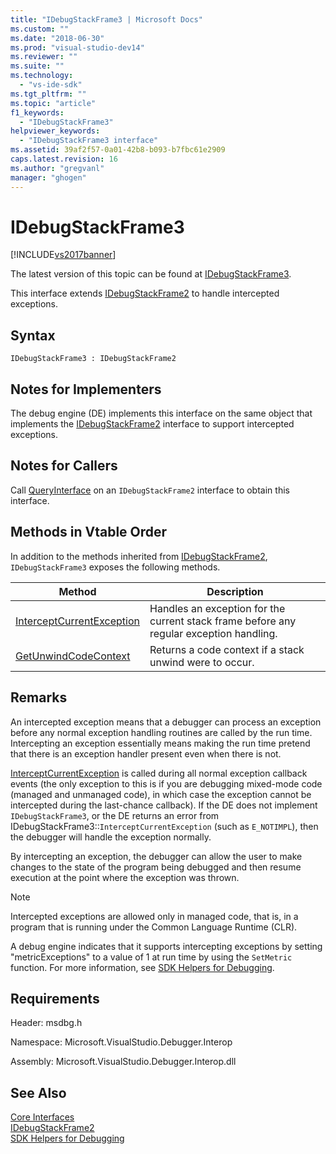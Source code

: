 ```yaml
---
title: "IDebugStackFrame3 | Microsoft Docs"
ms.custom: ""
ms.date: "2018-06-30"
ms.prod: "visual-studio-dev14"
ms.reviewer: ""
ms.suite: ""
ms.technology: 
  - "vs-ide-sdk"
ms.tgt_pltfrm: ""
ms.topic: "article"
f1_keywords: 
  - "IDebugStackFrame3"
helpviewer_keywords: 
  - "IDebugStackFrame3 interface"
ms.assetid: 39af2f57-0a01-42b8-b093-b7fbc61e2909
caps.latest.revision: 16
ms.author: "gregvanl"
manager: "ghogen"
---
```

# IDebugStackFrame3
[!INCLUDE[vs2017banner](../../../includes/vs2017banner.md)]

The latest version of this topic can be found at [IDebugStackFrame3](https://docs.microsoft.com/visualstudio/extensibility/debugger/reference/idebugstackframe3).  
  
This interface extends [IDebugStackFrame2](../../../extensibility/debugger/reference/idebugstackframe2.md) to handle intercepted exceptions.  
  
## Syntax  
  
```  
IDebugStackFrame3 : IDebugStackFrame2  
```  
  
## Notes for Implementers  
 The debug engine (DE) implements this interface on the same object that implements the [IDebugStackFrame2](../../../extensibility/debugger/reference/idebugstackframe2.md) interface to support intercepted exceptions.  
  
## Notes for Callers  
 Call [QueryInterface](../Topic/QueryInterface.md) on an `IDebugStackFrame2` interface to obtain this interface.  
  
## Methods in Vtable Order  
 In addition to the methods inherited from [IDebugStackFrame2](../../../extensibility/debugger/reference/idebugstackframe2.md), `IDebugStackFrame3` exposes the following methods.  
  
|Method|Description|  
|------------|-----------------|  
|[InterceptCurrentException](../../../extensibility/debugger/reference/idebugstackframe3-interceptcurrentexception.md)|Handles an exception for the current stack frame before any regular exception handling.|  
|[GetUnwindCodeContext](../../../extensibility/debugger/reference/idebugstackframe3-getunwindcodecontext.md)|Returns a code context if a stack unwind were to occur.|  
  
## Remarks  
 An intercepted exception means that a debugger can process an exception before any normal exception handling routines are called by the run time. Intercepting an exception essentially means making the run time pretend that there is an exception handler present even when there is not.  
  
 [InterceptCurrentException](../../../extensibility/debugger/reference/idebugstackframe3-interceptcurrentexception.md) is called during all normal exception callback events (the only exception to this is if you are debugging mixed-mode code (managed and unmanaged code), in which case the exception cannot be intercepted during the last-chance callback). If the DE does not implement `IDebugStackFrame3`, or the DE returns an error from IDebugStackFrame3::`InterceptCurrentException` (such as `E_NOTIMPL`), then the debugger will handle the exception normally.  
  
 By intercepting an exception, the debugger can allow the user to make changes to the state of the program being debugged and then resume execution at the point where the exception was thrown.  
  
> [!NOTE]
>  Intercepted exceptions are allowed only in managed code, that is, in a program that is running under the Common Language Runtime (CLR).  
  
 A debug engine indicates that it supports intercepting exceptions by setting "metricExceptions" to a value of 1 at run time by using the `SetMetric` function. For more information, see [SDK Helpers for Debugging](../../../extensibility/debugger/reference/sdk-helpers-for-debugging.md).  
  
## Requirements  
 Header: msdbg.h  
  
 Namespace: Microsoft.VisualStudio.Debugger.Interop  
  
 Assembly: Microsoft.VisualStudio.Debugger.Interop.dll  
  
## See Also  
 [Core Interfaces](../../../extensibility/debugger/reference/core-interfaces.md)   
 [IDebugStackFrame2](../../../extensibility/debugger/reference/idebugstackframe2.md)   
 [SDK Helpers for Debugging](../../../extensibility/debugger/reference/sdk-helpers-for-debugging.md)

